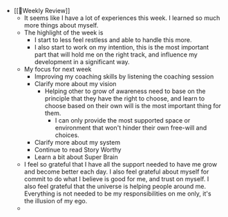 - [[📝Weekly Review]]
    - It seems like I have a lot of experiences this week. I learned so much more things about myself.
    - The highlight of the week is 
        - I start to less feel restless and able to handle this more. 
        - I also start to work on my intention, this is the most important part that will hold me on the right track, and influence my development in a significant way.
    - My focus for next week
        - Improving my coaching skills by listening the coaching session
        - Clarify more about my vision
            - Helping other to grow of awareness need to base on the principle that they have the right to choose, and learn to choose based on their own will is the most important thing for them.
                - I can only provide the most supported space or environment that won't hinder their own free-will and choices.
        - Clarify more about my system
        - Continue to read Story Worthy
        - Learn a bit about Super Brain
    - I feel so grateful that I have all the support needed to have me grow and become better each day. I also feel grateful about myself for commit to do what I believe is good for me, and trust on myself. I also feel grateful that the universe is helping people around me. Everything is not needed to be my responsibilities on me only, it's the illusion of my ego.
    - 
